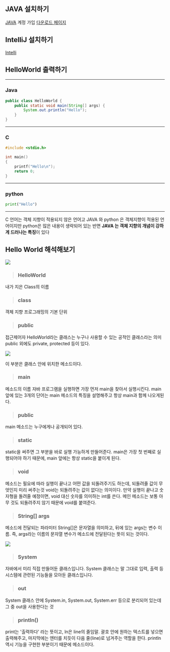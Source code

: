 
## JAVA 설치하기


[JAVA](https://www.oracle.com/index.html) 계정 가입
[다운로드 페이지](https://www.oracle.com/kr/java/technologies/javase/javase-jdk8-downloads.html)


## IntelliJ 설치하기

[Intelli](https://www.jetbrains.com/ko-kr/idea/download/#section=mac) 



## HelloWorld 출력하기

---
### Java 
```java
public class HelloWorld {
    public static void main(String[] args) {
        System.out.println("Hello");
    }
}
```
---

### C
```C
#include <stdio.h>

int main()
{
    printf("Hello\n");
    return 0;
}
```
---

### python 
```python
print("Hello")
```

---

C 언어는 객체 지향이 적용되지 않은 언어고
JAVA 와 python 은 객체지향이 적용된 언어이지만 python은 많은 내용이 생략되어 있는 반면
**JAVA 는 객체 지향의 개념이 강하게 드러나는 특징**이 있다


## Hello World 해석해보기

![](https://images.velog.io/images/yj-leee/post/1a8f1304-bf17-49fa-934f-d0ec1f0f0cc3/%E1%84%89%E1%85%B3%E1%84%8F%E1%85%B3%E1%84%85%E1%85%B5%E1%86%AB%E1%84%89%E1%85%A3%E1%86%BA%202021-03-08%20%E1%84%8B%E1%85%A9%E1%84%92%E1%85%AE%2011.09.20.png)

>### HelloWorld
내가 지은 Class의 이름

>### class
객체 지향 프로그래밍의 기본 단위


>### public
접근제어자
HelloWorld라는 클래스는 누구나 사용할 수 있는 공적인 클래스라는 의미
public 외에도 private, protected 등이 있다.

![](https://images.velog.io/images/yj-leee/post/0fcbeaf5-2b68-43c2-8766-4b433d6215bd/%E1%84%89%E1%85%B3%E1%84%8F%E1%85%B3%E1%84%85%E1%85%B5%E1%86%AB%E1%84%89%E1%85%A3%E1%86%BA%202021-03-08%20%E1%84%8B%E1%85%A9%E1%84%92%E1%85%AE%2011.17.31.png)

이 부분은 클래스 안에 위치한 메소드이다.

>### main
메소드의 이름
자바 프로그램을 실행하면 가장 먼저 main을 찾아서 실행시킨다.
main 앞에 있는 3개의 단어는 main 메소드의 특징을 설명해주고 항상 main과 함께 나오게된다.

>### public
main 메소드는 누구에게나 공개되어 있다.

>### static
static을 써주면 그 부분을 바로 실행 가능하게 만들어준다.
main은 가장 첫 번째로 실행되어야 하기 때문에, main 앞에는 항상 static을 붙이게 된다.

>### void
메소드는 필요에 따라 실행이 끝나고 어떤 값을 되돌려주기도 하는데, 되돌려줄 값이 무엇인지 미리 써주는것
void는 되돌려주는 값이 없다는 의미이다.
만약 실행이 끝나고 숫자형을 돌려줄 예정이면, void 대신 숫자를 의미하는 int를 쓴다.
메인 메소드는 보통 아무 것도 되돌려주지 않기 때문에 void를 붙여준다.

>### String[] args
메소드에 전달되는 파라미터
String[]은 문자열을 의미하고, 뒤에 있는 args는 변수 이름. 
즉, args라는 이름의 문자열 변수가 메소드에 전달된다는 뜻이 되는 것이다.

![](https://images.velog.io/images/yj-leee/post/3db3219d-ade9-4738-9af4-a29820df5f3b/%E1%84%89%E1%85%B3%E1%84%8F%E1%85%B3%E1%84%85%E1%85%B5%E1%86%AB%E1%84%89%E1%85%A3%E1%86%BA%202021-03-08%20%E1%84%8B%E1%85%A9%E1%84%92%E1%85%AE%2011.15.23.png)

>### System
자바에서 미리 직접 만들어둔 클래스입니다.
System 클래스는 말 그대로 입력, 출력 등 시스템에 관련된 기능들을 모아둔 클래스입니다.

>### out
System 클래스 안에 System.in, System.out, System.err 등으로 분리되어 있는데
그 중 out을 사용한다는 것

>### println()
print는 '출력하다' 라는 뜻이고, ln은 line의 줄임말.
괄호 안에 원하는 텍스트를 넣으면 출력해주고,
마지막에는 엔터를 치듯이 다음 줄(line)로 넘겨주는 역할을 한다.
println 역시 기능을 구현한 부분이기 때문에 메소드이다.
